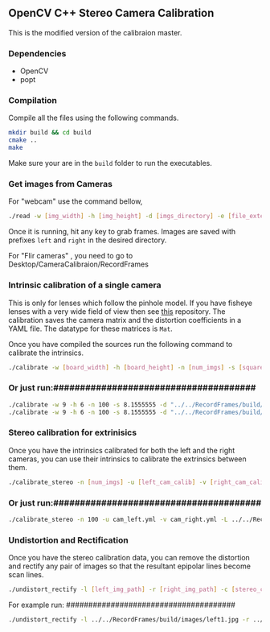 ## OpenCV C++ Stereo Camera Calibration

This  is the modified version of the calibraion master. 
### Dependencies

- OpenCV
- popt

### Compilation

Compile all the files using the following commands.

```bash
mkdir build && cd build
cmake ..
make
```

Make sure your are in the `build` folder to run the executables.

### Get images from Cameras

For "webcam" use the command bellow, 
```bash
./read -w [img_width] -h [img_height] -d [imgs_directory] -e [file_extension]
```

Once it is running, hit any key to grab frames. Images are saved with prefixes `left` and `right` in the desired directory.


For "Flir cameras" , you need to go to Desktop/CameraCalibraion/RecordFrames


### Intrinsic calibration of a single camera

This is only for lenses which follow the pinhole model. If you have fisheye lenses with a very wide field of view then see [this](https://github.com/sourishg/fisheye_stereo_calibration) repository. The calibration saves the camera matrix and the distortion coefficients in a YAML file. The datatype for these matrices is `Mat`.

Once you have compiled the sources run the following command to calibrate the intrinsics.

```bash
./calibrate -w [board_width] -h [board_height] -n [num_imgs] -s [square_size] -d [imgs_directory] -i [imgs_filename] -o [file_extension] -e [output_filename]
```

### Or just run:######################################
```bash
./calibrate -w 9 -h 6 -n 100 -s 8.1555555 -d "../../RecordFrames/build/images/" -i "left" -o "cam_left.yml" -e "jpg"
./calibrate -w 9 -h 6 -n 100 -s 8.1555555 -d "../../RecordFrames/build/images/" -i "right" -o "cam_right.yml" -e "jpg"
```

### Stereo calibration for extrinisics

Once you have the intrinsics calibrated for both the left and the right cameras, you can use their intrinsics to calibrate the extrinsics between them.

```bash
./calibrate_stereo -n [num_imgs] -u [left_cam_calib] -v [right_cam_calib] -L [left_img_dir] -R [right_img_dir] -l [left_img_prefix] -r [right_img_prefix] -o [output_calib_file] -e [file_extension]
```

### Or just run:#######################################
```bash
./calibrate_stereo -n 100 -u cam_left.yml -v cam_right.yml -L ../../RecordFrames/build/images/ -R ../../RecordFrames/build/images/ -l left -r right -o cam_stereo.yml -e jpg
```

### Undistortion and Rectification

Once you have the stereo calibration data, you can remove the distortion and rectify any pair of images so that the resultant epipolar lines become scan lines.

```bash
./undistort_rectify -l [left_img_path] -r [right_img_path] -c [stereo_calib_file] -L [output_left_img] -R [output_right_img]
```

For example run: ######################################

```bash
./undistort_rectify -l ../../RecordFrames/build/images/left1.jpg -r ../../RecordFrames/build/images/right1.jpg -c cam_stereo.yml -L left.jpg -R right.jpg
```



